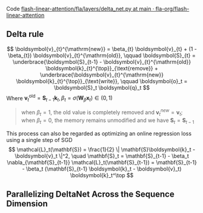 Code [flash-linear-attention/fla/layers/delta_net.py at main · fla-org/flash-linear-attention](https://github.com/fla-org/flash-linear-attention/blob/main/fla/layers/delta_net.py)
## Delta rule
$$
\boldsymbol{v}_{t}^{\mathrm{new}} = \beta_{t} \boldsymbol{v}_{t} + (1 - \beta_{t}) \boldsymbol{v}_{t}^{\mathrm{old}}, \qquad \boldsymbol{S}_{t} = \underbrace{\boldsymbol{S}_{t-1} - \boldsymbol{v}_{t}^{\mathrm{old}} \boldsymbol{k}_{t}^{\top}}_{\text{remove}} + \underbrace{\boldsymbol{v}_{t}^{\mathrm{new}} \boldsymbol{k}_{t}^{\top}}_{\text{write}}, \qquad
\boldsymbol{o}_t = \boldsymbol{S}_t \boldsymbol{q}_t
$$
Where $\boldsymbol{v}_{t}^{\mathrm{old}} = \boldsymbol{S}_{t-1} \boldsymbol{k}_{t}, \beta_t = \sigma(\mathbf{W}_{\beta} \boldsymbol{x}_t) \in (0, 1)$

>when $\beta_t = 1$, the old value is completely removed and $\boldsymbol{v}^{new}_t = \boldsymbol{v}_t$; when $\beta_t = 0$, the memory remains unmodified and we have $\boldsymbol{S}_t = \boldsymbol{S}_{t−1}$

This process can also be regarded as optimizing an online regression loss using a single step of SGD
$$
\mathcal{L}_t(\mathbf{S}) = \frac{1}{2} \| \mathbf{S}\boldsymbol{k}_t - \boldsymbol{v}_t \|^2, \quad \mathbf{S}_t = \mathbf{S}_{t-1} - \beta_t \nabla_{\mathbf{S}_{t-1}} \mathcal{L}_t(\mathbf{S}_{t-1}) = \mathbf{S}_{t-1} - \beta_t (\mathbf{S}_{t-1} \boldsymbol{k}_t - \boldsymbol{v}_t) \boldsymbol{k}_t^\top
$$


## Parallelizing DeltaNet Across the Sequence Dimension



